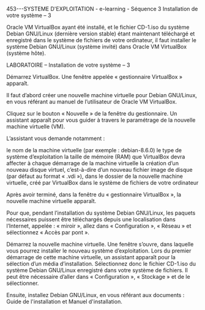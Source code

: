 453---SYSTEME D'EXPLOITATION - e-learning - Séquence 3
Installation de votre système – 3



Oracle VM VirtualBox ayant été installé, et le fichier CD-1.iso du système Debian GNU/Linux (dernière version stable) étant maintenant téléchargé et enregistré dans le système de fichiers de votre ordinateur, il faut installer le système Debian GNU/Linux (système invité) dans Oracle VM VirtualBox (système hôte).



LABORATOIRE – Installation de votre système – 3



Démarrez VirtualBox. Une fenêtre appelée « gestionnaire VirtualBox » apparaît.

Il faut d’abord créer une nouvelle machine virtuelle pour Debian GNU/Linux, en vous référant au manuel de l’utilisateur de Oracle VM VirtualBox.

Cliquez sur le bouton « Nouvelle » de la fenêtre du gestionnaire. Un assistant apparaît pour vous guider à travers le paramétrage de la nouvelle machine virtuelle (VM).

L’assistant vous demande notamment :

le nom de la machine virtuelle (par exemple : debian-8.6.0)
le type de système d’exploitation
la taille de mémoire (RAM) que VirtualBox devra affecter à chaque démarrage de la machine virtuelle
la création d’un nouveau disque virtuel, c’est-à-dire d’un nouveau fichier image de disque (par défaut au format « .vdi »), dans le dossier de la nouvelle machine virtuelle, créé par VirtualBox dans le système de fichiers de votre ordinateur

Après avoir terminé, dans la fenêtre du « gestionnaire VirtualBox », la nouvelle machine virtuelle apparaît.

Pour que, pendant l’installation du système Debian GNU/Linux, les paquets nécessaires puissent être téléchargés depuis une localisation dans l’Internet, appelée : « miroir », allez dans « Configuration », « Réseau » et sélectionnez « Accès par pont ».

Démarrez la nouvelle machine virtuelle. Une fenêtre s’ouvre, dans laquelle vous pourrez installer le nouveau système d’exploitation. Lors du premier démarrage de cette machine virtuelle, un assistant apparaît pour la sélection d’un média d’installation. Sélectionnez donc le fichier CD-1.iso du système Debian GNU/Linux enregistré dans votre système de fichiers. Il peut être nécessaire d’aller dans « Configuration », « Stockage » et de le sélectionner.

Ensuite, installez Debian GNU/Linux, en vous référant aux documents : Guide de l'installation et Manuel d'installation.



